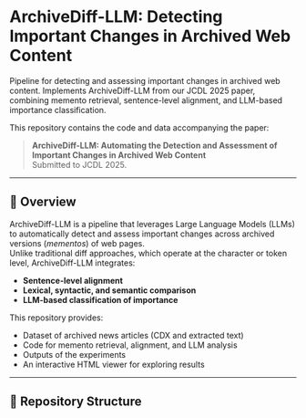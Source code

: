 # ArchiveDiff-LLM: Detecting Important Changes in Archived Web Content
Pipeline for detecting and assessing important changes in archived web content. Implements ArchiveDiff-LLM from our JCDL 2025 paper, combining memento retrieval, sentence-level alignment, and LLM-based importance classification.

This repository contains the code and data accompanying the paper:

> **ArchiveDiff-LLM: Automating the Detection and Assessment of Important Changes in Archived Web Content**   
> Submitted to JCDL 2025.

---

## 📑 Overview

ArchiveDiff-LLM is a pipeline that leverages Large Language Models (LLMs) to automatically detect and assess important changes across archived versions (*mementos*) of web pages.  
Unlike traditional diff approaches, which operate at the character or token level, ArchiveDiff-LLM integrates:

- **Sentence-level alignment**
- **Lexical, syntactic, and semantic comparison**
- **LLM-based classification of importance**

This repository provides:
- Dataset of archived news articles (CDX and extracted text)
- Code for memento retrieval, alignment, and LLM analysis
- Outputs of the experiments
- An interactive HTML viewer for exploring results

---

## 📂 Repository Structure

